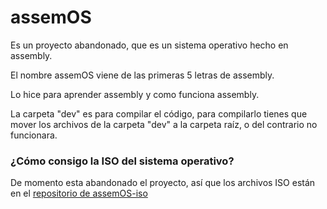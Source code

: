 # assemOS

Es un proyecto abandonado, que es un sistema operativo hecho en assembly.

El nombre assemOS viene de las primeras 5 letras de assembly.

Lo hice para aprender assembly y como funciona assembly.

La carpeta "dev" es para compilar el código, para compilarlo tienes que mover los archivos de la carpeta "dev" a la carpeta raíz, o del contrario no funcionara.

### ¿Cómo consigo la ISO del sistema operativo?
De momento esta abandonado el proyecto, así que los archivos ISO están en el [repositorio de assemOS-iso](https://github.com/itroeix/assemOS-iso)
